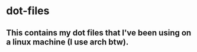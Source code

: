 # dot-files
## This contains my dot files that I've been using on a linux machine (I use arch btw).
